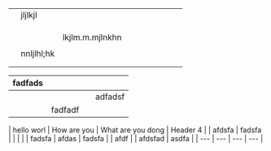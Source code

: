 |   |            |                 |   |   |   |   |   |   |   |
|---|------------|-----------------|---|---|---|---|---|---|---|
|   | jljlkjl    |                 |   |   |   |   |   |   |   |
|   |            |                 |   |   |   |   |   |   |   |
|   |            |                 |   |   |   |   |   |   |   |
|   |            |                 |   |   |   |   |   |   |   |
|   |            | lkjlm.m.mjlnkhn |   |   |   |   |   |   |   |
|   |            |                 |   |   |   |   |   |   |   |
|   | nnljlhl;hk |                 |   |   |   |   |   |   |   |
|   |            |                 |   |   |   |   |   |   |   |
|   |            |                 |   |   |   |   |   |   |   |



| fadfads |  |  |  |
| --- | --- | --- | --- |
|  |  |  | adfadsf |
|  | fadfadf |  |  |


| hello worl | How are you | What are you dong | Header 4 |
| afdsfa | fadsfa |  |  |
|  | fadsfa | afdas | fadsfa |
| afdf |  | afdsfad | asdfa |
| --- | --- | --- | --- |
